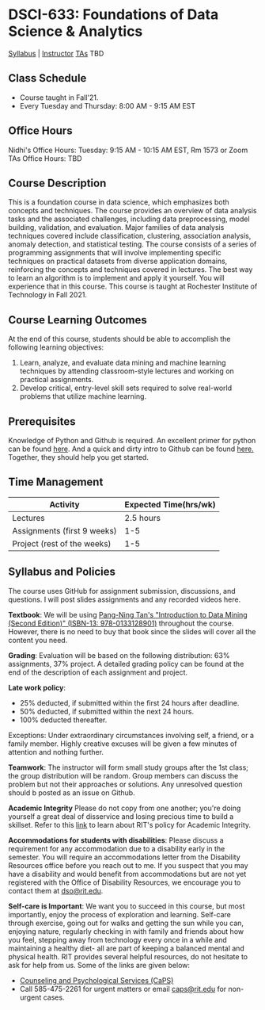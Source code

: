 
# DSCI-633: Foundations of Data Science & Analytics

[Syllabus](https://github.com/aiforsec/RIT-DSCI-633-FDS/tree/main/Syllabus/README.md) |
[Instructor](https://www.rit.edu/directory/nxrvse-nidhi-rastogi)
[TAs]() TBD

## Class Schedule
- Course taught in Fall'21.
- Every Tuesday and Thursday: 8:00 AM - 9:15 AM EST

## Office Hours

Nidhi's Office Hours: Tuesday: 9:15 AM - 10:15 AM EST, Rm 1573 or Zoom
TAs Office Hours: TBD

## Course Description
This is a foundation course in data science, which emphasizes both concepts and techniques. The course provides an overview of data analysis tasks and the associated challenges, including data preprocessing, model building, validation, and evaluation. Major families of data analysis techniques covered include classification, clustering, association analysis, anomaly detection, and statistical testing. The course consists of a series of programming assignments that will involve implementing specific techniques on practical datasets from diverse application domains, reinforcing the concepts and techniques covered in lectures. The best way to learn an algorithm is to implement and apply it yourself. You will experience that in this course. This course is taught at Rochester Institute of Technology in Fall 2021. 

## Course Learning Outcomes
At the end of this course, students should be able to accomplish the following learning objectives:

 1. Learn, analyze, and evaluate data mining and machine learning techniques by attending classroom-style lectures and working on practical assignments.
 2. Develop critical, entry-level skill sets required to solve real-world problems that utilize machine learning.

## Prerequisites
Knowledge of Python and Github is required.  An excellent primer for python can be found [here](https://github.com/Akuli/python-tutorial). And a quick and dirty intro to Github can be found [here.](https://guides.github.com/activities/hello-world/) Together, they should help you get started.

## Time Management
|Activity| Expected Time(hrs/wk) |
|--|--|
|Lectures  | 2.5 hours |
|Assignments (first 9 weeks)| 1-5 |
|Project (rest of the weeks)|1-5|

## Syllabus and Policies
The course uses GitHub for assignment submission, discussions, and questions. I will post slides assignments and any recorded videos here.

**Textbook**: We will be using [Pang-Ning Tan's "Introduction to Data Mining (Second Edition)" (ISBN-13: 978-0133128901)](https://www-users.cs.umn.edu/~kumar001/dmbook/index.php) throughout the course. However, there is no need to buy that book since the slides will cover all the content you need.

**Grading**: Evaluation will be based on the following distribution: 63% assignments, 37% project. A detailed grading policy can be found at the end of the description of each assignment and project.

**Late work policy**:
- 25% deducted, if submitted within the first 24 hours after deadline.
- 50% deducted, if submitted within the next 24 hours.
- 100% deducted thereafter.

Exceptions: Under extraordinary circumstances involving self, a friend, or a family member. Highly creative excuses will be given a few minutes of attention and nothing further.

**Teamwork**: The instructor will form small study groups after the 1st class; the group distribution will be random. Group members can discuss the problem but not their approaches or solutions. Any unresolved question should b posted as an issue on Github.

**Academic Integrity**
Please do not copy from one another; you're doing yourself a great deal of disservice and losing precious time to build a skillset. Refer to this [link](https://www.rit.edu/twc/academicintegrity/) to learn about RIT's policy for Academic Integrity.

**Accommodations for students with disabilities**: 
Please discuss a requirement for any accommodation due to a disability early in the semester.  You will require an accommodations letter from the Disability Resources office before you reach out to me. If you suspect that you may have a disability and would benefit from accommodations but are not yet registered with the Office of Disability Resources, we encourage you to contact them at dso@rit.edu.

**Self-care is Important**: We want you to succeed in this course, but most importantly, enjoy the process of exploration and learning. Self-care through exercise, going out for walks and getting the sun while you can, enjoying nature, regularly checking in with family and friends about how you feel, stepping away from technology every once in a while and maintaining a healthy diet- all are part of keeping a balanced mental and physical health. 
RIT provides several helpful resources, do not hesitate to ask for help from us. Some of the links are given below:
- [Counseling and Psychological Services (CaPS)](https://www.rit.edu/studentaffairs/counseling/) 
- Call 585-475-2261 for urgent matters or email <caps@rit.edu> for non-urgent cases.
